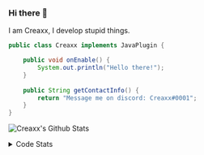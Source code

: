 ### Hi there 👋

I am Creaxx, I develop stupid things. 

```java
public class Creaxx implements JavaPlugin {

    public void onEnable() {
        System.out.println("Hello there!");
    }
    
    public String getContactInfo() {
        return "Message me on discord: Creaxx#0001";
    }
}
```

![Creaxx's Github Stats](https://github-readme-stats.vercel.app/api?username=CreaxxOG&show_icons=true&theme=dark&count_private=true)

<details>
  <summary>Code Stats</summary>

<!--START_SECTION:waka-->
![Code Time](http://img.shields.io/badge/Code%20Time-1%2C121%20hrs%2047%20mins-blue)

![Lines of code](https://img.shields.io/badge/From%20Hello%20World%20I%27ve%20Written-166%20lines%20of%20code-blue)

**🐱 My GitHub Data** 

> 📦 66.3 kB Used in GitHub's Storage 
 > 
> 🏆 754 Contributions in the Year 2023
 > 
> 🚫 Not Opted to Hire
 > 
> 📜 4 Public Repositories 
 > 
> 🔑 2 Private Repositories 
 > 
**I'm an Early 🐤** 

```text
🌞 Morning                168 commits         ██░░░░░░░░░░░░░░░░░░░░░░░   06.62 % 
🌆 Daytime                1123 commits        ███████████░░░░░░░░░░░░░░   44.28 % 
🌃 Evening                1203 commits        ████████████░░░░░░░░░░░░░   47.44 % 
🌙 Night                  42 commits          ░░░░░░░░░░░░░░░░░░░░░░░░░   01.66 % 
```
📅 **I'm Most Productive on Sunday** 

```text
Monday                   310 commits         ███░░░░░░░░░░░░░░░░░░░░░░   12.22 % 
Tuesday                  323 commits         ███░░░░░░░░░░░░░░░░░░░░░░   12.74 % 
Wednesday                317 commits         ███░░░░░░░░░░░░░░░░░░░░░░   12.50 % 
Thursday                 385 commits         ████░░░░░░░░░░░░░░░░░░░░░   15.18 % 
Friday                   218 commits         ██░░░░░░░░░░░░░░░░░░░░░░░   08.60 % 
Saturday                 482 commits         █████░░░░░░░░░░░░░░░░░░░░   19.01 % 
Sunday                   501 commits         █████░░░░░░░░░░░░░░░░░░░░   19.76 % 
```


📊 **This Week I Spent My Time On** 

```text
💬 Programming Languages: 
Java                     10 hrs 34 mins      ███████████████████████░░   92.90 % 
XML                      35 mins             █░░░░░░░░░░░░░░░░░░░░░░░░   05.22 % 
Text                     4 mins              ░░░░░░░░░░░░░░░░░░░░░░░░░   00.71 % 
Properties               2 mins              ░░░░░░░░░░░░░░░░░░░░░░░░░   00.38 % 
YAML                     2 mins              ░░░░░░░░░░░░░░░░░░░░░░░░░   00.37 % 

🔥 Editors: 
IntelliJ                 11 hrs 23 mins      █████████████████████████   100.00 % 
```

**I Mostly Code in Java** 

```text
Java                     14 repos            ████████████████░░░░░░░░░   63.64 % 
Kotlin                   7 repos             ████████░░░░░░░░░░░░░░░░░   31.82 % 
EJS                      1 repo              █░░░░░░░░░░░░░░░░░░░░░░░░   04.55 % 
```




 Last Updated on 23/02/2023 01:40:11 UTC
<!--END_SECTION:waka-->
</details>
